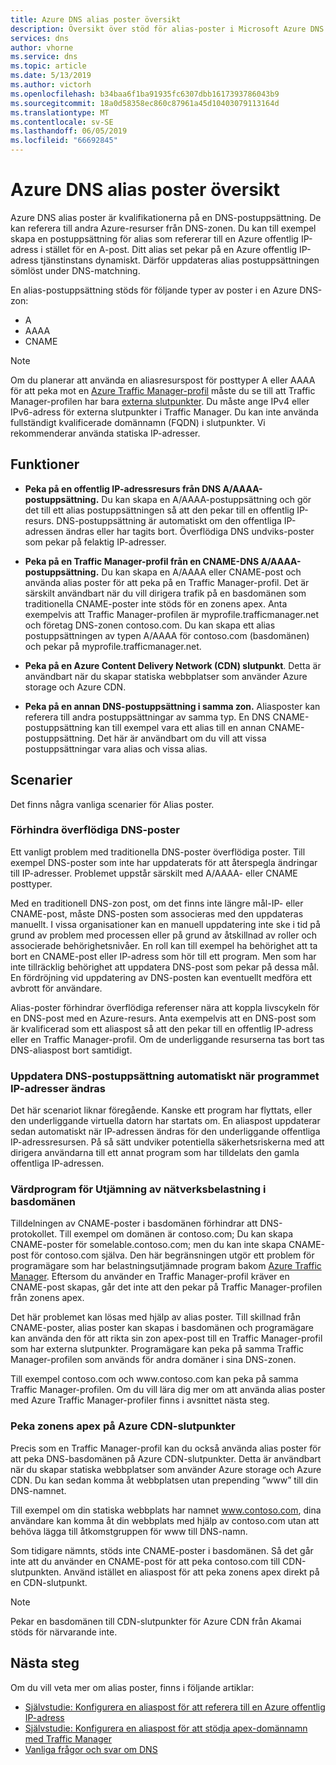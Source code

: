 ```yaml
---
title: Azure DNS alias poster översikt
description: Översikt över stöd för alias-poster i Microsoft Azure DNS.
services: dns
author: vhorne
ms.service: dns
ms.topic: article
ms.date: 5/13/2019
ms.author: victorh
ms.openlocfilehash: b34baa6f1ba91935fc6307dbb1617393786043b9
ms.sourcegitcommit: 18a0d58358ec860c87961a45d10403079113164d
ms.translationtype: MT
ms.contentlocale: sv-SE
ms.lasthandoff: 06/05/2019
ms.locfileid: "66692845"
---
```

# <a name="azure-dns-alias-records-overview"></a>Azure DNS alias poster översikt

Azure DNS alias poster är kvalifikationerna på en DNS-postuppsättning. De kan referera till andra Azure-resurser från DNS-zonen. Du kan till exempel skapa en postuppsättning för alias som refererar till en Azure offentlig IP-adress i stället för en A-post. Ditt alias set pekar på en Azure offentlig IP-adress tjänstinstans dynamiskt. Därför uppdateras alias postuppsättningen sömlöst under DNS-matchning.

En alias-postuppsättning stöds för följande typer av poster i en Azure DNS-zon: 

- A
- AAAA
- CNAME

> [!NOTE]
> Om du planerar att använda en aliasresurspost för posttyper A eller AAAA för att peka mot en [Azure Traffic Manager-profil](../traffic-manager/quickstart-create-traffic-manager-profile.md) måste du se till att Traffic Manager-profilen har bara [externa slutpunkter](../traffic-manager/traffic-manager-endpoint-types.md#external-endpoints). Du måste ange IPv4 eller IPv6-adress för externa slutpunkter i Traffic Manager. Du kan inte använda fullständigt kvalificerade domännamn (FQDN) i slutpunkter. Vi rekommenderar använda statiska IP-adresser.

## <a name="capabilities"></a>Funktioner

- **Peka på en offentlig IP-adressresurs från DNS A/AAAA-postuppsättning.** Du kan skapa en A/AAAA-postuppsättning och gör det till ett alias postuppsättningen så att den pekar till en offentlig IP-resurs. DNS-postuppsättning är automatiskt om den offentliga IP-adressen ändras eller har tagits bort. Överflödiga DNS undviks-poster som pekar på felaktig IP-adresser.

- **Peka på en Traffic Manager-profil från en CNAME-DNS A/AAAA-postuppsättning.** Du kan skapa en A/AAAA eller CNAME-post och använda alias poster för att peka på en Traffic Manager-profil. Det är särskilt användbart när du vill dirigera trafik på en basdomänen som traditionella CNAME-poster inte stöds för en zonens apex. Anta exempelvis att Traffic Manager-profilen är myprofile.trafficmanager.net och företag DNS-zonen contoso.com. Du kan skapa ett alias postuppsättningen av typen A/AAAA för contoso.com (basdomänen) och pekar på myprofile.trafficmanager.net.
- **Peka på en Azure Content Delivery Network (CDN) slutpunkt**. Detta är användbart när du skapar statiska webbplatser som använder Azure storage och Azure CDN.
- **Peka på en annan DNS-postuppsättning i samma zon.** Aliasposter kan referera till andra postuppsättningar av samma typ. En DNS CNAME-postuppsättning kan till exempel vara ett alias till en annan CNAME-postuppsättning. Det här är användbart om du vill att vissa postuppsättningar vara alias och vissa alias.

## <a name="scenarios"></a>Scenarier

Det finns några vanliga scenarier för Alias poster.

### <a name="prevent-dangling-dns-records"></a>Förhindra överflödiga DNS-poster

Ett vanligt problem med traditionella DNS-poster överflödiga poster. Till exempel DNS-poster som inte har uppdaterats för att återspegla ändringar till IP-adresser. Problemet uppstår särskilt med A/AAAA- eller CNAME posttyper.

Med en traditionell DNS-zon post, om det finns inte längre mål-IP- eller CNAME-post, måste DNS-posten som associeras med den uppdateras manuellt. I vissa organisationer kan en manuell uppdatering inte ske i tid på grund av problem med processen eller på grund av åtskillnad av roller och associerade behörighetsnivåer. En roll kan till exempel ha behörighet att ta bort en CNAME-post eller IP-adress som hör till ett program. Men som har inte tillräcklig behörighet att uppdatera DNS-post som pekar på dessa mål. En fördröjning vid uppdatering av DNS-posten kan eventuellt medföra ett avbrott för användare.

Alias-poster förhindrar överflödiga referenser nära att koppla livscykeln för en DNS-post med en Azure-resurs. Anta exempelvis att en DNS-post som är kvalificerad som ett aliaspost så att den pekar till en offentlig IP-adress eller en Traffic Manager-profil. Om de underliggande resurserna tas bort tas DNS-aliaspost bort samtidigt.

### <a name="update-dns-record-set-automatically-when-application-ip-addresses-change"></a>Uppdatera DNS-postuppsättning automatiskt när programmet IP-adresser ändras

Det här scenariot liknar föregående. Kanske ett program har flyttats, eller den underliggande virtuella datorn har startats om. En aliaspost uppdaterar sedan automatiskt när IP-adressen ändras för den underliggande offentliga IP-adressresursen. På så sätt undviker potentiella säkerhetsriskerna med att dirigera användarna till ett annat program som har tilldelats den gamla offentliga IP-adressen.

### <a name="host-load-balanced-applications-at-the-zone-apex"></a>Värdprogram för Utjämning av nätverksbelastning i basdomänen

Tilldelningen av CNAME-poster i basdomänen förhindrar att DNS-protokollet. Till exempel om domänen är contoso.com; Du kan skapa CNAME-poster för somelable.contoso.com; men du kan inte skapa CNAME-post för contoso.com själva.
Den här begränsningen utgör ett problem för programägare som har belastningsutjämnade program bakom [Azure Traffic Manager](../traffic-manager/traffic-manager-overview.md). Eftersom du använder en Traffic Manager-profil kräver en CNAME-post skapas, går det inte att den pekar på Traffic Manager-profilen från zonens apex.

Det här problemet kan lösas med hjälp av alias poster. Till skillnad från CNAME-poster, alias poster kan skapas i basdomänen och programägare kan använda den för att rikta sin zon apex-post till en Traffic Manager-profil som har externa slutpunkter. Programägare kan peka på samma Traffic Manager-profilen som används för andra domäner i sina DNS-zonen.

Till exempel contoso.com och www\.contoso.com kan peka på samma Traffic Manager-profilen. Om du vill lära dig mer om att använda alias poster med Azure Traffic Manager-profiler finns i avsnittet nästa steg.

### <a name="point-zone-apex-to-azure-cdn-endpoints"></a>Peka zonens apex på Azure CDN-slutpunkter

Precis som en Traffic Manager-profil kan du också använda alias poster för att peka DNS-basdomänen på Azure CDN-slutpunkter. Detta är användbart när du skapar statiska webbplatser som använder Azure storage och Azure CDN. Du kan sedan komma åt webbplatsen utan prepending ”www” till din DNS-namnet.

Till exempel om din statiska webbplats har namnet www.contoso.com, dina användare kan komma åt din webbplats med hjälp av contoso.com utan att behöva lägga till åtkomstgruppen för www till DNS-namn.

Som tidigare nämnts, stöds inte CNAME-poster i basdomänen. Så det går inte att du använder en CNAME-post för att peka contoso.com till CDN-slutpunkten. Använd istället en aliaspost för att peka zonens apex direkt på en CDN-slutpunkt.

> [!NOTE]
> Pekar en basdomänen till CDN-slutpunkter för Azure CDN från Akamai stöds för närvarande inte.

## <a name="next-steps"></a>Nästa steg

Om du vill veta mer om alias poster, finns i följande artiklar:

- [Självstudie: Konfigurera en aliaspost för att referera till en Azure offentlig IP-adress](tutorial-alias-pip.md)
- [Självstudie: Konfigurera en aliaspost för att stödja apex-domännamn med Traffic Manager](tutorial-alias-tm.md)
- [Vanliga frågor och svar om DNS](https://docs.microsoft.com/azure/dns/dns-faq#alias-records)
